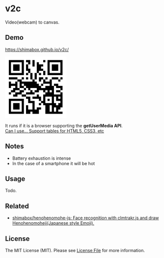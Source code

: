 # v2c
Video(webcam) to canvas.

## Demo
https://shimabox.github.io/v2c/

![demo](https://github.com/shimabox/assets/blob/master/v2c/qr.png)

It runs if it is a browser supporting the **getUserMedia API**.  
[Can I use... Support tables for HTML5, CSS3, etc](https://caniuse.com/#search=getUserMedia "Can I use... Support tables for HTML5, CSS3, etc")

## Notes
- Battery exhaustion is intense
- In the case of a smartphone it will be hot

## Usage

Todo.

## Related

- [shimabox/henohenomohe-js: Face recognition with clmtrakr.js and draw Henohenomoheji(Japanese style Emoji).](https://github.com/shimabox/henohenomohe-js "shimabox/henohenomohe-js: Face recognition with clmtrakr.js and draw Henohenomoheji(Japanese style Emoji).")

## License
The MIT License (MIT). Please see [License File](LICENSE) for more information.